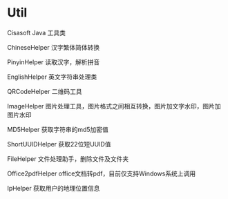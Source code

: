 # Util
Cisasoft Java 工具类

ChineseHelper
汉字繁体简体转换

PinyinHelper
读取汉字，解析拼音

EnglishHelper
英文字符串处理类

QRCodeHelper
二维码工具

ImageHelper
图片处理工具，图片格式之间相互转换，图片加文字水印，图片加图片水印

MD5Helper
获取字符串的md5加密值

ShortUUIDHelper
获取22位短UUID值

FileHelper
文件处理助手，删除文件及文件夹

Office2pdfHelper
office文档转pdf，目前仅支持Windows系统上调用

IpHelper
获取用户的地理位置信息